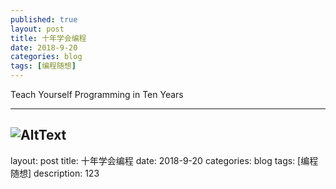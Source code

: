 ```yaml
---
published: true
layout: post
title: 十年学会编程
date: 2018-9-20
categories: blog
tags: [编程随想]
---
```


Teach Yourself Programming in Ten Years

---
![AltText](/path/to/123.jpg)
---


layout: post
title: 十年学会编程
date: 2018-9-20
categories: blog
tags: [编程随想]
description: 123












